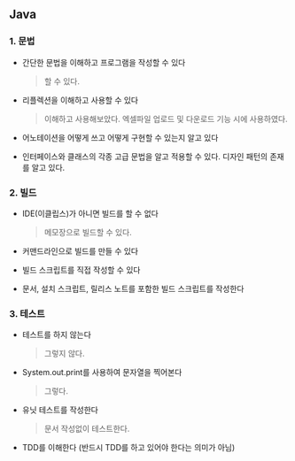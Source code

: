 ## Java

### 1. 문법
- 간단한 문법을 이해하고 프로그램을 작성할 수 있다
  > 할 수 있다.

- 리플렉션을 이해하고 사용할 수 있다
  > 이해하고 사용해보았다. 엑셀파일 업로드 및 다운로드 기능 시에 사용하였다.

- 어노테이션을 어떻게 쓰고 어떻게 구현할 수 있는지 알고 있다

- 인터페이스와 클래스의 각종 고급 문법을 알고 적용할 수 있다. 디자인 패턴의 존재를 알고 있다.

### 2. 빌드
- IDE(이클립스)가 아니면 빌드를 할 수 없다
  > 메모장으로 빌드할 수 있다.
  
- 커맨드라인으로 빌드를 만들 수 있다
- 빌드 스크립트를 직접 작성할 수 있다
- 문서, 설치 스크립트, 릴리스 노트를 포함한 빌드 스크립트를 작성한다

### 3. 테스트
- 테스트를 하지 않는다
  > 그렇지 않다.
  
- System.out.print를 사용하여 문자열을 찍어본다
  > 그렇다.
  
- 유닛 테스트를 작성한다
  > 문서 작성없이 테스트한다.

- TDD를 이해한다 (반드시 TDD를 하고 있어야 한다는 의미가 아님)
